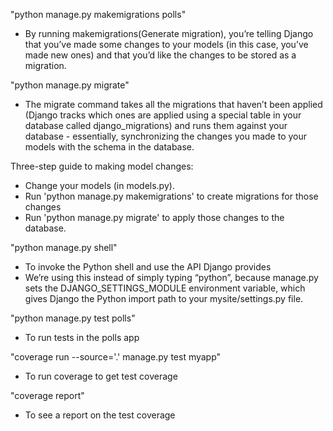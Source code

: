 "python manage.py makemigrations polls"
- By running makemigrations(Generate migration), you’re telling Django that you’ve made some changes to your models (in this case, you’ve made new ones) and that you’d like the changes to be stored as a migration.

"python manage.py migrate"
- The migrate command takes all the migrations that haven’t been applied (Django tracks which ones are applied using a special table in your database called django_migrations) and runs them against your database - essentially, synchronizing the changes you made to your models with the schema in the database.

Three-step guide to making model changes:
- Change your models (in models.py).
- Run 'python manage.py makemigrations' to create migrations for those changes
- Run 'python manage.py migrate' to apply those changes to the database.

"python manage.py shell"
- To invoke the Python shell and use the API Django provides
- We’re using this instead of simply typing “python”, because manage.py sets the DJANGO_SETTINGS_MODULE environment variable, which gives Django the Python import path to your mysite/settings.py file.

"python manage.py test polls"
- To run tests in the polls app

"coverage run --source='.' manage.py test myapp"
- To run coverage to get test coverage

"coverage report"
- To see a report on the test coverage
